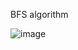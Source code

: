 BFS algorithm

![image](https://user-images.githubusercontent.com/93176675/141999707-4c325fd6-fd8e-488b-ad1a-2a7f59a46615.png)

